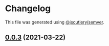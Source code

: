 # Changelog

This file was generated using [@jscutlery/semver](https://github.com/jscutlery/semver).

## [0.0.3](https://github.com/juicycleff/ultimate-backend/compare/v0.0.2...v0.0.3) (2021-03-22)
